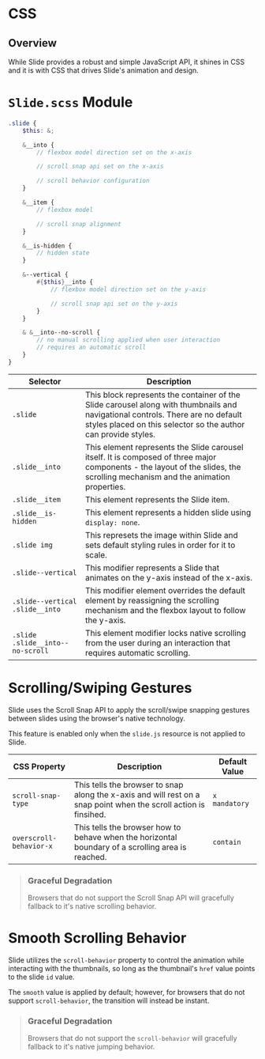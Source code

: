 # CSS

## Overview

While Slide provides a robust and simple JavaScript API, it shines in CSS and it is with CSS that drives Slide's animation and design.

# `Slide.scss` Module

```scss
.slide {
    $this: &;

    &__into {
        // flexbox model direction set on the x-axis

        // scroll snap api set on the x-axis

        // scroll behavior configuration
    }

    &__item {
        // flexbox model

        // scroll snap alignment
    }

    &__is-hidden {
        // hidden state
    }

    &--vertical {
        #{$this}__into {
            // flexbox model direction set on the y-axis

            // scroll snap api set on the y-axis
        }
    }

    & &__into--no-scroll {
        // no manual scrolling applied when user interaction
        // requires an automatic scroll
    }
}
```

| Selector                         | Description                                                                                                                                                                                      |
| -------------------------------- | ------------------------------------------------------------------------------------------------------------------------------------------------------------------------------------------------ |
| `.slide`                         | This block represents the container of the Slide carousel along with thumbnails and navigational controls. There are no default styles placed on this selector so the author can provide styles. |
| `.slide__into`                   | This element represents the Slide carousel itself. It is composed of three major components - the layout of the slides, the scrolling mechanism and the animation properties.                    |
| `.slide__item`                   | This element represents the Slide item.                                                                                                                                                          |
| `.slide__is-hidden`              | This element represents a hidden slide using `display: none`.                                                                                                                                    |
| `.slide img`                     | This represets the image within Slide and sets default styling rules in order for it to scale.                                                                                                   |
| `.slide--vertical`               | This modifier represents a Slide that animates on the y-axis instead of the x-axis.                                                                                                              |
| `.slide--vertical .slide__into`  | This modifier element overrides the default element by reassigning the scrolling mechanism and the flexbox layout to follow the y-axis.                                                          |
| `.slide .slide__into--no-scroll` | This element modifier locks native scrolling from the user during an interaction that requires automatic scrolling.                                                                              |

# Scrolling/Swiping Gestures

Slide uses the Scroll Snap API to apply the scroll/swipe snapping gestures between slides using the browser's native technology.

This feature is enabled only when the `slide.js` resource is not applied to Slide.

| CSS Property            | Description                                                                                                       | Default Value |
| ----------------------- | ----------------------------------------------------------------------------------------------------------------- | ------------- |
| `scroll-snap-type`      | This tells the browser to snap along the x-axis and will rest on a snap point when the scroll action is finsihed. | `x mandatory` |
| `overscroll-behavior-x` | This tells the browser how to behave when the horizontal boundary of a scrolling area is reached.                 | `contain`     |

> ### Graceful Degradation
>
> Browsers that do not support the Scroll Snap API will gracefully fallback to it's native scrolling behavior.

# Smooth Scrolling Behavior

Slide utilizes the `scroll-behavior` property to control the animation while interacting with the thumbnails, so long as the thumbnail's `href` value points to the slide `id` value.

The `smooth` value is applied by default; however, for browsers that do not support `scroll-behavior`, the transition will instead be instant.

> ### Graceful Degradation
>
> Browsers that do not support the `scroll-behavior` will gracefully fallback to it's native jumping behavior.
